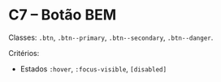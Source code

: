 # C7 – Botão BEM

Classes: `.btn`, `.btn--primary`, `.btn--secondary`, `.btn--danger`.

Critérios:
- Estados `:hover`, `:focus-visible`, `[disabled]`